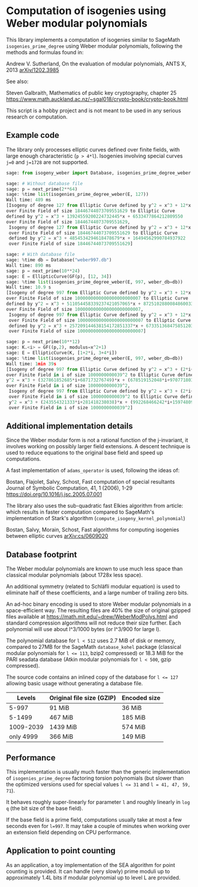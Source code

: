 # Computation of isogenies using Weber modular polynomials

This library implements a computation of isogenies
similar to SageMath `isogenies_prime_degree`
using Weber modular polynomials, following the methods and formulas
found in:

Andrew V. Sutherland, On the evaluation of modular polynomials,
ANTS X, 2013 [arXiv/1202.3985](https://arxiv.org/abs/1202.3985)

See also:

Steven Galbraith, Mathematics of public key cryptography, chapter 25
https://www.math.auckland.ac.nz/~sgal018/crypto-book/crypto-book.html

This script is a hobby project and is not meant to be used
in any serious research or computation.

## Example code

The library only processes elliptic curves defined over finite fields,
with large enough characteristic (`p > 4*l`). Isogenies involving
special curves `j=0` and `j=1728` are not supported.

```python
sage: from isogeny_weber import Database, isogenies_prime_degree_weber

sage: # Without database file
sage: p = next_prime(2**64)
sage: %time list(isogenies_prime_degree_weber(E, 127))
Wall time: 489 ms
[Isogeny of degree 127 from Elliptic Curve defined by y^2 = x^3 + 12*x + 34
over Finite Field of size 18446744073709551629 to Elliptic Curve
defined by y^2 = x^3 + 13924559200224732445*x + 6533477864212809550
over Finite Field of size 18446744073709551629,
 Isogeny of degree 127 from Elliptic Curve defined by y^2 = x^3 + 12*x + 34
 over Finite Field of size 18446744073709551629 to Elliptic Curve
 defined by y^2 = x^3 + 4854534294618478679*x + 16494562990784937922
 over Finite Field of size 18446744073709551629]

sage: # With database file
sage: %time db = Database("weber997.db")
Wall time: 890 ms
sage: p = next_prime(10**24)
sage: E = EllipticCurve(GF(p), [12, 34])
sage: %time list(isogenies_prime_degree_weber(E, 997, weber_db=db))
Wall time: 10.9 s
[Isogeny of degree 997 from Elliptic Curve defined by y^2 = x^3 + 12*x + 34
over Finite Field of size 1000000000000000000000007 to Elliptic Curve
defined by y^2 = x^3 + 511054458339237421057065*x + 872510288008486003302584
over Finite Field of size 1000000000000000000000007,
 Isogeny of degree 997 from Elliptic Curve defined by y^2 = x^3 + 12*x + 34
 over Finite Field of size 1000000000000000000000007 to Elliptic Curve
 defined by y^2 = x^3 + 257209144638154172851337*x + 673351368475851203522052
 over Finite Field of size 1000000000000000000000007]

sage: p = next_prime(10**12)
sage: K.<i> = GF((p,2), modulus=x^2+1)
sage: E = EllipticCurve(K, [1+2*i, 3+4*i])
sage: %time list(isogenies_prime_degree_weber(E, 997, weber_db=db))
Wall time: 1min 39s
[Isogeny of degree 997 from Elliptic Curve defined by y^2 = x^3 + (2*i+1)*x + (4*i+3)
over Finite Field in i of size 1000000000039^2 to Elliptic Curve defined by
y^2 = x^3 + (327861852685*i+687173276749)*x + (678519152048*i+970771803563)
over Finite Field in i of size 1000000000039^2,
 Isogeny of degree 997 from Elliptic Curve defined by y^2 = x^3 + (2*i+1)*x + (4*i+3)
 over Finite Field in i of size 1000000000039^2 to Elliptic Curve defined by
 y^2 = x^3 + (243554321333*i+281418238038)*x + (992268466242*i+159748093203)
 over Finite Field in i of size 1000000000039^2]
```

## Additional implementation details

Since the Weber modular form is not a rational function of
the j-invariant, it involves working on possibly larger field extensions.
A descent technique is used to reduce equations to the original
base field and speed up computations.

A fast implementation of `adams_operator` is used, following the
ideas of:

Bostan, Flajolet, Salvy, Schost, Fast computation of special resultants
Journal of Symbolic Computation, 41, 1 (2006), 1-29
https://doi.org/10.1016/j.jsc.2005.07.001

The library also uses the sub-quadratic fast Elkies algorithm from article:
which results in faster computation compared to SageMath's implementation
of Stark's algorithm (`compute_isogeny_kernel_polynomial`)

Bostan, Salvy, Morain, Schost, Fast algorithms for computing isogenies between elliptic curves
[arXiv:cs/0609020](https://arxiv.org/pdf/cs/0609020.pdf)

## Database footprint

The Weber modular polynomials are known to use much less
space than classical modular polynomials (about 1728x less space).

An additional symmetry (related to Schläfli modular equation)
is used to eliminate half of these coefficients, and a large
number of trailing zero bits.

An ad-hoc binary encoding is used to store Weber modular
polynomials in a space-efficient way. The resulting files
are 40% the size of original gzipped files available at
https://math.mit.edu/~drew/WeberModPolys.html
and standard compression algorithms will not reduce their size
further. Each polynomial will use about l^3/1000 bytes
(or l^3/900 for large l).

The polynomial database for `l < 512` uses 2.7 MiB of disk or memory,
compared to 27MB for the SageMath `database_kohel` package
(classical modular polynomials for `l <= 113`, bzip2 compressed)
or 18.3 MiB for the PARI seadata database (Atkin modular polynomials
for `l < 500`, gzip compressed).

The source code contains an inlined copy of the database for
`l <= 127` allowing basic usage without generating a database
file.

| Levels | Original file size (GZIP) | Encoded size |
| ------ | ------------------------- | ------------ |
| 5-997 | 91 MiB | 36 MiB |
| 5-1499 | 467 MiB | 185 MiB |
| 1009-2039 | 1439 MiB | 574 MiB |
| only 4999 | 366 MiB | 149 MiB |

## Performance

This implementation is usually much faster than the generic
implementation of `isogenies_prime_degree` factoring torsion
polynomials (but slower than the optimized versions
used for special values `l <= 31` and `l = 41, 47, 59, 71`).

It behaves roughly super-linearly for parameter `l`
and roughly linearly in `log q` (the bit size of the base field).

If the base field is a prime field, computations usually take
at most a few seconds even for `l=997`. It may take a couple of minutes
when working over an extension field depending on CPU performance.

## Application to point counting

As an application, a toy implementation of the SEA algorithm
for point counting is provided. It can handle (very slowly) prime moduli
up to approximately 1.4L bits if modular polynomial up to level L
are provided.
